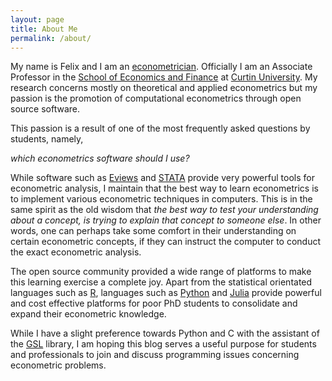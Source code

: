 ```yaml
---
layout: page
title: About Me
permalink: /about/
---
```


My name is Felix and I am an [econometrician][define_me]. Officially I am an Associate Professor in the [School of Economics and Finance][school] at [Curtin University][curtin]. My research concerns mostly on theoretical and applied econometrics but my passion is the promotion of computational econometrics through open source software. 

This passion is a result of one of the most frequently asked questions by students, namely, 

*which econometrics software should I use?* 

While software such as [Eviews][eviews] and [STATA][stata] provide very powerful tools for econometric analysis, I maintain that the best way to learn econometrics is to implement various econometric techniques in computers. This is in the same spirit as the old wisdom that *the best way to test your understanding about a concept, is trying to explain that concept to someone else*. In other words, one can perhaps take some comfort in their understanding on certain econometric concepts, if they can instruct the computer to conduct the exact econometric analysis.

The open source community provided a wide range of platforms to make this learning exercise a complete joy. Apart from the statistical orientated languages such as [R][R], languages such as [Python][python] and [Julia][julia] provide powerful and cost effective platforms for poor PhD students to consolidate and expand their econometric knowledge. 

While I have a slight preference towards Python and C with the assistant of the [GSL][gsl] library, I am hoping this blog serves a useful purpose for students and professionals to join and discuss programming issues concerning econometric problems. 

 [define_me]: https://en.wikipedia.org/wiki/Econometrics
 [curtin]: http://www.curtin.edu.au
 [school]: http://business.curtin.edu.au/schools-and-departments/economics-and-finance/ 
 [eviews]: http://www.eviews.com
 [stata]: http://www.stata.com
 [R]: http://www.r-project.org
 [python]: http://www.python.org
 [julia]: http://www.julialang.org 
 [gsl]: http://www.gnu.org/software/gsl/
